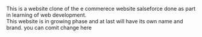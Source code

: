 This is a website clone of the e commerece website salseforce done as part in learning of web development.<br>This website is in growing phase and at last will have its own name and brand.
you can comit change here
